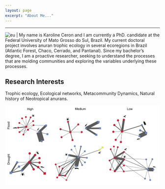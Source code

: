 ```yaml
---
layout: page
excerpt: "About Me..."
---
```


---

![eu](DSC_5612.jpg) | My name is Karoline Ceron and I am currently a PhD. candidate at the Federal University of Mato Grosso do Sul, Brazil. My current doctoral project involves anuran trophic ecology in several ecoregions in Brazil (Atlantic Forest, Chaco, Cerrado, and Pantanal). Since my bachelor’s degree, I am a proactive researcher, seeking to understand the processes that are molding communities and exploring the variables underlying these processes. 

## Research Interests
Trophic ecology, Ecological networks, Metacommunity Dynamics, Natural history of Neotropical anurans.

![prancha](prancha.jpg)
